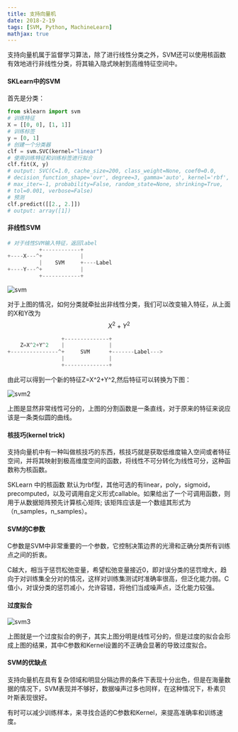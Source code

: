 ```yaml
---
title: 支持向量机
date: 2018-2-19
tags: [SVM, Python, MachineLearn]
mathjax: true
---
```


支持向量机属于监督学习算法，除了进行线性分类之外，SVM还可以使用核函数有效地进行非线性分类，将其输入隐式映射到高维特征空间中。

<!-- more -->

####  SKLearn中的SVM

首先是分类：

```python
from sklearn import svm
# 训练特征
X = [[0, 0], [1, 1]]
# 训练标签
y = [0, 1]
# 创建一个分类器
clf = svm.SVC(kernel="linear")
# 使用训练特征和训练标签进行拟合
clf.fit(X, y) 
# output: SVC(C=1.0, cache_size=200, class_weight=None, coef0=0.0,
# decision_function_shape='ovr', degree=3, gamma='auto', kernel='rbf',
# max_iter=-1, probability=False, random_state=None, shrinking=True,
# tol=0.001, verbose=False)
# 预测
clf.predict([[2., 2.]])
# output: array([1])
```

#### 非线性SVM

```python
# 对于线性SVM输入特征，返回label
          +------------+
+----X---^+            |
          |    SVM     +----Label
+----Y---^+            |
          +------------+
```

![svm](http://image-1252432001.coscd.myqcloud.com/svm.png)

对于上图的情况，如何分类就牵扯出非线性分类，我们可以改变输入特征，从上面的X和Y改为
$$
X^2+Y^2
$$

```python
                 +--------------+
    Z=X^2+Y^2    |              |
+---------------^+     SVM      +-------Label--->
                 |              |
                 +--------------+
```

由此可以得到一个新的特征Z=X^2+Y^2,然后特征可以转换为下图：

![svm2](http://image-1252432001.coscd.myqcloud.com/svm2.png)

上图是显然非常线性可分的，上图的分割函数是一条直线，对于原来的特征来说应该是一条类似圆的曲线。

#### 核技巧(kernel trick)

支持向量机中有一种叫做核技巧的东西，核技巧就是获取低维度输入空间或者特征空间，并将其映射到极高维度空间的函数，将线性不可分转化为线性可分，这种函数称为核函数。

SKLearn 中的核函数 默认为rbf型，其他可选的有linear，poly，sigmoid，precomputed，以及可调用自定义形式callable。如果给出了一个可调用函数，则用于从数据矩阵预先计算核心矩阵; 该矩阵应该是一个数组其形式为（n_samples，n_samples）。

#### SVM的C参数

C参数是SVM中非常重要的一个参数，它控制决策边界的光滑和正确分类所有训练点之间的折衷。

C越大，相当于惩罚松弛变量，希望松弛变量接近0，即对误分类的惩罚增大，趋向于对训练集全分对的情况，这样对训练集测试时准确率很高，但泛化能力弱。C值小，对误分类的惩罚减小，允许容错，将他们当成噪声点，泛化能力较强。

#### 过度拟合

![svm3](http://image-1252432001.coscd.myqcloud.com/svm3.png)

上图就是一个过度拟合的例子，其实上图分明是线性可分的，但是过度的拟合会形成上图的结果，其中C参数和Kernel设置的不正确会显著的导致过度拟合。

#### SVM的优缺点

支持向量机在具有复杂领域和明显分隔边界的条件下表现十分出色，但是在海量数据的情况下，SVM表现并不够好，数据噪声过多也同样，在这种情况下，朴素贝叶斯表现很好。

有时可以减少训练样本，来寻找合适的C参数和Kernel，来提高准确率和训练速度。